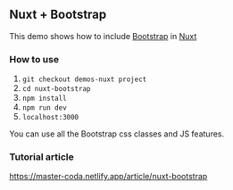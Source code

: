 ## Nuxt + Bootstrap
This demo shows how to include [Bootstrap](https://getbootstrap.com/) in [Nuxt](https://nuxt.com/)

### How to use
1. `git checkout demos-nuxt project`
2. `cd nuxt-bootstrap`
3. `npm install`
4. `npm run dev` 
5. `localhost:3000` 

You can use all the Bootstrap css classes and JS features.

### Tutorial article
https://master-coda.netlify.app/article/nuxt-bootstrap
